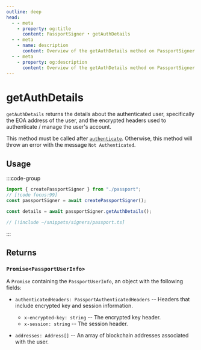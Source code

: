 ```yaml
---
outline: deep
head:
  - - meta
    - property: og:title
      content: PassportSigner • getAuthDetails
  - - meta
    - name: description
      content: Overview of the getAuthDetails method on PassportSigner
  - - meta
    - property: og:description
      content: Overview of the getAuthDetails method on PassportSigner
---
```


# getAuthDetails

`getAuthDetails` returns the details about the authenticated user, specifically the EOA address of the user, and the encrypted headers used to authenticate / manage the user's account.

This method must be called after [`authenticate`](/packages/aa-signers/passport/authenticate). Otherwise, this method will throw an error with the message `Not Authenticated`.

## Usage

:::code-group

```ts [example.ts]
import { createPassportSigner } from "./passport";
// [!code focus:99]
const passportSigner = await createPassportSigner();

const details = await passportSigner.getAuthDetails();
```

```ts [passport.ts]
// [!include ~/snippets/signers/passport.ts]
```

:::

## Returns

### `Promise<PassportUserInfo>`

A `Promise` containing the `PassportUserInfo`, an object with the following fields:

- `authenticatedHeaders: PassportAuthenticatedHeaders` -- Headers that include encrypted key and session information.

  - `x-encrypted-key: string` -- The encrypted key header.
  - `x-session: string` -- The session header.

- `addresses: Address[]` -- An array of blockchain addresses associated with the user.
